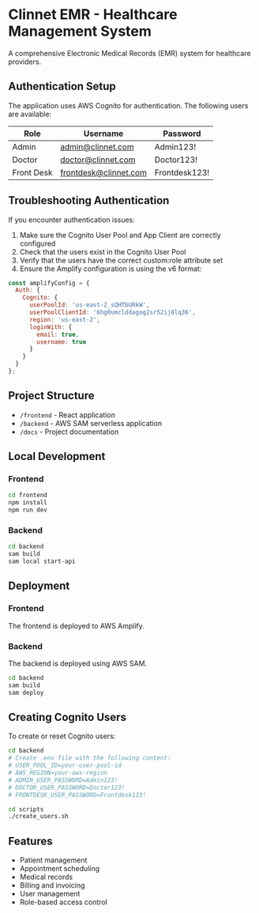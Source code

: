 # Clinnet EMR - Healthcare Management System

A comprehensive Electronic Medical Records (EMR) system for healthcare providers.

## Authentication Setup

The application uses AWS Cognito for authentication. The following users are available:

| Role      | Username               | Password      |
|-----------|------------------------|---------------|
| Admin     | admin@clinnet.com      | Admin123!     |
| Doctor    | doctor@clinnet.com     | Doctor123!    |
| Front Desk| frontdesk@clinnet.com  | Frontdesk123! |

## Troubleshooting Authentication

If you encounter authentication issues:

1. Make sure the Cognito User Pool and App Client are correctly configured
2. Check that the users exist in the Cognito User Pool
3. Verify that the users have the correct custom:role attribute set
4. Ensure the Amplify configuration is using the v6 format:

```javascript
const amplifyConfig = {
  Auth: {
    Cognito: {
      userPoolId: 'us-east-2_sQHTbURkW',
      userPoolClientId: '6hg0umclddagog2sr52ij8lq36',
      region: 'us-east-2',
      loginWith: {
        email: true,
        username: true
      }
    }
  }
};
```

## Project Structure

- `/frontend` - React application
- `/backend` - AWS SAM serverless application
- `/docs` - Project documentation

## Local Development

### Frontend

```bash
cd frontend
npm install
npm run dev
```

### Backend

```bash
cd backend
sam build
sam local start-api
```

## Deployment

### Frontend

The frontend is deployed to AWS Amplify.

### Backend

The backend is deployed using AWS SAM.

```bash
cd backend
sam build
sam deploy
```

## Creating Cognito Users

To create or reset Cognito users:

```bash
cd backend
# Create .env file with the following content:
# USER_POOL_ID=your-user-pool-id
# AWS_REGION=your-aws-region
# ADMIN_USER_PASSWORD=Admin123!
# DOCTOR_USER_PASSWORD=Doctor123!
# FRONTDESK_USER_PASSWORD=Frontdesk123!

cd scripts
./create_users.sh
```

## Features

- Patient management
- Appointment scheduling
- Medical records
- Billing and invoicing
- User management
- Role-based access control
